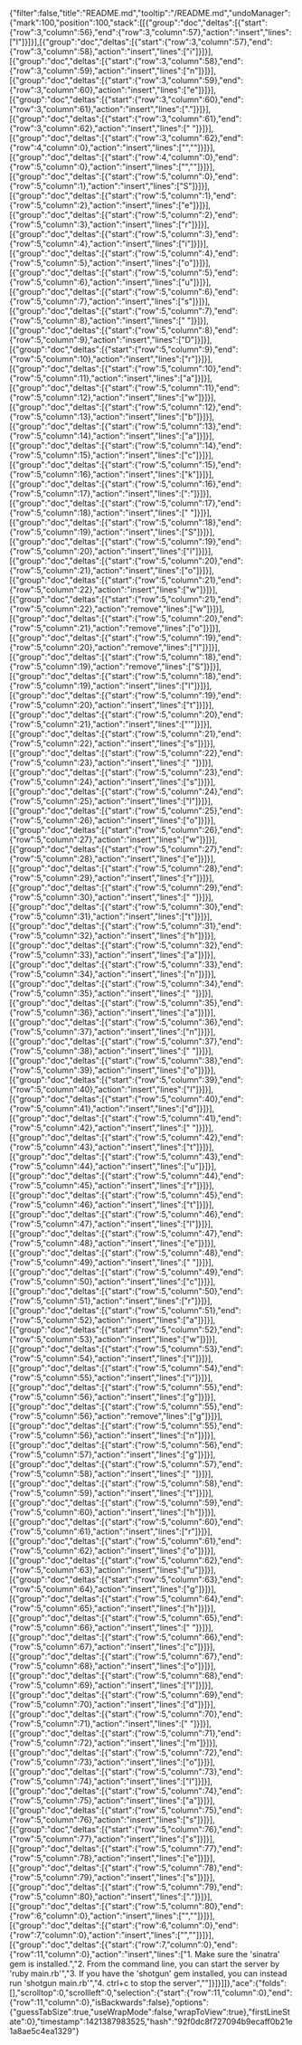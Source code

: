 {"filter":false,"title":"README.md","tooltip":"/README.md","undoManager":{"mark":100,"position":100,"stack":[[{"group":"doc","deltas":[{"start":{"row":3,"column":56},"end":{"row":3,"column":57},"action":"insert","lines":["l"]}]}],[{"group":"doc","deltas":[{"start":{"row":3,"column":57},"end":{"row":3,"column":58},"action":"insert","lines":["i"]}]}],[{"group":"doc","deltas":[{"start":{"row":3,"column":58},"end":{"row":3,"column":59},"action":"insert","lines":["n"]}]}],[{"group":"doc","deltas":[{"start":{"row":3,"column":59},"end":{"row":3,"column":60},"action":"insert","lines":["e"]}]}],[{"group":"doc","deltas":[{"start":{"row":3,"column":60},"end":{"row":3,"column":61},"action":"insert","lines":["."]}]}],[{"group":"doc","deltas":[{"start":{"row":3,"column":61},"end":{"row":3,"column":62},"action":"insert","lines":[" "]}]}],[{"group":"doc","deltas":[{"start":{"row":3,"column":62},"end":{"row":4,"column":0},"action":"insert","lines":["",""]}]}],[{"group":"doc","deltas":[{"start":{"row":4,"column":0},"end":{"row":5,"column":0},"action":"insert","lines":["",""]}]}],[{"group":"doc","deltas":[{"start":{"row":5,"column":0},"end":{"row":5,"column":1},"action":"insert","lines":["S"]}]}],[{"group":"doc","deltas":[{"start":{"row":5,"column":1},"end":{"row":5,"column":2},"action":"insert","lines":["e"]}]}],[{"group":"doc","deltas":[{"start":{"row":5,"column":2},"end":{"row":5,"column":3},"action":"insert","lines":["r"]}]}],[{"group":"doc","deltas":[{"start":{"row":5,"column":3},"end":{"row":5,"column":4},"action":"insert","lines":["i"]}]}],[{"group":"doc","deltas":[{"start":{"row":5,"column":4},"end":{"row":5,"column":5},"action":"insert","lines":["o"]}]}],[{"group":"doc","deltas":[{"start":{"row":5,"column":5},"end":{"row":5,"column":6},"action":"insert","lines":["u"]}]}],[{"group":"doc","deltas":[{"start":{"row":5,"column":6},"end":{"row":5,"column":7},"action":"insert","lines":["s"]}]}],[{"group":"doc","deltas":[{"start":{"row":5,"column":7},"end":{"row":5,"column":8},"action":"insert","lines":[" "]}]}],[{"group":"doc","deltas":[{"start":{"row":5,"column":8},"end":{"row":5,"column":9},"action":"insert","lines":["D"]}]}],[{"group":"doc","deltas":[{"start":{"row":5,"column":9},"end":{"row":5,"column":10},"action":"insert","lines":["r"]}]}],[{"group":"doc","deltas":[{"start":{"row":5,"column":10},"end":{"row":5,"column":11},"action":"insert","lines":["a"]}]}],[{"group":"doc","deltas":[{"start":{"row":5,"column":11},"end":{"row":5,"column":12},"action":"insert","lines":["w"]}]}],[{"group":"doc","deltas":[{"start":{"row":5,"column":12},"end":{"row":5,"column":13},"action":"insert","lines":["b"]}]}],[{"group":"doc","deltas":[{"start":{"row":5,"column":13},"end":{"row":5,"column":14},"action":"insert","lines":["a"]}]}],[{"group":"doc","deltas":[{"start":{"row":5,"column":14},"end":{"row":5,"column":15},"action":"insert","lines":["c"]}]}],[{"group":"doc","deltas":[{"start":{"row":5,"column":15},"end":{"row":5,"column":16},"action":"insert","lines":["k"]}]}],[{"group":"doc","deltas":[{"start":{"row":5,"column":16},"end":{"row":5,"column":17},"action":"insert","lines":[":"]}]}],[{"group":"doc","deltas":[{"start":{"row":5,"column":17},"end":{"row":5,"column":18},"action":"insert","lines":[" "]}]}],[{"group":"doc","deltas":[{"start":{"row":5,"column":18},"end":{"row":5,"column":19},"action":"insert","lines":["S"]}]}],[{"group":"doc","deltas":[{"start":{"row":5,"column":19},"end":{"row":5,"column":20},"action":"insert","lines":["l"]}]}],[{"group":"doc","deltas":[{"start":{"row":5,"column":20},"end":{"row":5,"column":21},"action":"insert","lines":["o"]}]}],[{"group":"doc","deltas":[{"start":{"row":5,"column":21},"end":{"row":5,"column":22},"action":"insert","lines":["w"]}]}],[{"group":"doc","deltas":[{"start":{"row":5,"column":21},"end":{"row":5,"column":22},"action":"remove","lines":["w"]}]}],[{"group":"doc","deltas":[{"start":{"row":5,"column":20},"end":{"row":5,"column":21},"action":"remove","lines":["o"]}]}],[{"group":"doc","deltas":[{"start":{"row":5,"column":19},"end":{"row":5,"column":20},"action":"remove","lines":["l"]}]}],[{"group":"doc","deltas":[{"start":{"row":5,"column":18},"end":{"row":5,"column":19},"action":"remove","lines":["S"]}]}],[{"group":"doc","deltas":[{"start":{"row":5,"column":18},"end":{"row":5,"column":19},"action":"insert","lines":["I"]}]}],[{"group":"doc","deltas":[{"start":{"row":5,"column":19},"end":{"row":5,"column":20},"action":"insert","lines":["t"]}]}],[{"group":"doc","deltas":[{"start":{"row":5,"column":20},"end":{"row":5,"column":21},"action":"insert","lines":["'"]}]}],[{"group":"doc","deltas":[{"start":{"row":5,"column":21},"end":{"row":5,"column":22},"action":"insert","lines":["s"]}]}],[{"group":"doc","deltas":[{"start":{"row":5,"column":22},"end":{"row":5,"column":23},"action":"insert","lines":[" "]}]}],[{"group":"doc","deltas":[{"start":{"row":5,"column":23},"end":{"row":5,"column":24},"action":"insert","lines":["s"]}]}],[{"group":"doc","deltas":[{"start":{"row":5,"column":24},"end":{"row":5,"column":25},"action":"insert","lines":["l"]}]}],[{"group":"doc","deltas":[{"start":{"row":5,"column":25},"end":{"row":5,"column":26},"action":"insert","lines":["o"]}]}],[{"group":"doc","deltas":[{"start":{"row":5,"column":26},"end":{"row":5,"column":27},"action":"insert","lines":["w"]}]}],[{"group":"doc","deltas":[{"start":{"row":5,"column":27},"end":{"row":5,"column":28},"action":"insert","lines":["e"]}]}],[{"group":"doc","deltas":[{"start":{"row":5,"column":28},"end":{"row":5,"column":29},"action":"insert","lines":["r"]}]}],[{"group":"doc","deltas":[{"start":{"row":5,"column":29},"end":{"row":5,"column":30},"action":"insert","lines":[" "]}]}],[{"group":"doc","deltas":[{"start":{"row":5,"column":30},"end":{"row":5,"column":31},"action":"insert","lines":["t"]}]}],[{"group":"doc","deltas":[{"start":{"row":5,"column":31},"end":{"row":5,"column":32},"action":"insert","lines":["h"]}]}],[{"group":"doc","deltas":[{"start":{"row":5,"column":32},"end":{"row":5,"column":33},"action":"insert","lines":["a"]}]}],[{"group":"doc","deltas":[{"start":{"row":5,"column":33},"end":{"row":5,"column":34},"action":"insert","lines":["n"]}]}],[{"group":"doc","deltas":[{"start":{"row":5,"column":34},"end":{"row":5,"column":35},"action":"insert","lines":[" "]}]}],[{"group":"doc","deltas":[{"start":{"row":5,"column":35},"end":{"row":5,"column":36},"action":"insert","lines":["a"]}]}],[{"group":"doc","deltas":[{"start":{"row":5,"column":36},"end":{"row":5,"column":37},"action":"insert","lines":["n"]}]}],[{"group":"doc","deltas":[{"start":{"row":5,"column":37},"end":{"row":5,"column":38},"action":"insert","lines":[" "]}]}],[{"group":"doc","deltas":[{"start":{"row":5,"column":38},"end":{"row":5,"column":39},"action":"insert","lines":["o"]}]}],[{"group":"doc","deltas":[{"start":{"row":5,"column":39},"end":{"row":5,"column":40},"action":"insert","lines":["l"]}]}],[{"group":"doc","deltas":[{"start":{"row":5,"column":40},"end":{"row":5,"column":41},"action":"insert","lines":["d"]}]}],[{"group":"doc","deltas":[{"start":{"row":5,"column":41},"end":{"row":5,"column":42},"action":"insert","lines":[" "]}]}],[{"group":"doc","deltas":[{"start":{"row":5,"column":42},"end":{"row":5,"column":43},"action":"insert","lines":["t"]}]}],[{"group":"doc","deltas":[{"start":{"row":5,"column":43},"end":{"row":5,"column":44},"action":"insert","lines":["u"]}]}],[{"group":"doc","deltas":[{"start":{"row":5,"column":44},"end":{"row":5,"column":45},"action":"insert","lines":["r"]}]}],[{"group":"doc","deltas":[{"start":{"row":5,"column":45},"end":{"row":5,"column":46},"action":"insert","lines":["t"]}]}],[{"group":"doc","deltas":[{"start":{"row":5,"column":46},"end":{"row":5,"column":47},"action":"insert","lines":["l"]}]}],[{"group":"doc","deltas":[{"start":{"row":5,"column":47},"end":{"row":5,"column":48},"action":"insert","lines":["e"]}]}],[{"group":"doc","deltas":[{"start":{"row":5,"column":48},"end":{"row":5,"column":49},"action":"insert","lines":[" "]}]}],[{"group":"doc","deltas":[{"start":{"row":5,"column":49},"end":{"row":5,"column":50},"action":"insert","lines":["c"]}]}],[{"group":"doc","deltas":[{"start":{"row":5,"column":50},"end":{"row":5,"column":51},"action":"insert","lines":["r"]}]}],[{"group":"doc","deltas":[{"start":{"row":5,"column":51},"end":{"row":5,"column":52},"action":"insert","lines":["a"]}]}],[{"group":"doc","deltas":[{"start":{"row":5,"column":52},"end":{"row":5,"column":53},"action":"insert","lines":["w"]}]}],[{"group":"doc","deltas":[{"start":{"row":5,"column":53},"end":{"row":5,"column":54},"action":"insert","lines":["l"]}]}],[{"group":"doc","deltas":[{"start":{"row":5,"column":54},"end":{"row":5,"column":55},"action":"insert","lines":["i"]}]}],[{"group":"doc","deltas":[{"start":{"row":5,"column":55},"end":{"row":5,"column":56},"action":"insert","lines":["g"]}]}],[{"group":"doc","deltas":[{"start":{"row":5,"column":55},"end":{"row":5,"column":56},"action":"remove","lines":["g"]}]}],[{"group":"doc","deltas":[{"start":{"row":5,"column":55},"end":{"row":5,"column":56},"action":"insert","lines":["n"]}]}],[{"group":"doc","deltas":[{"start":{"row":5,"column":56},"end":{"row":5,"column":57},"action":"insert","lines":["g"]}]}],[{"group":"doc","deltas":[{"start":{"row":5,"column":57},"end":{"row":5,"column":58},"action":"insert","lines":[" "]}]}],[{"group":"doc","deltas":[{"start":{"row":5,"column":58},"end":{"row":5,"column":59},"action":"insert","lines":["t"]}]}],[{"group":"doc","deltas":[{"start":{"row":5,"column":59},"end":{"row":5,"column":60},"action":"insert","lines":["h"]}]}],[{"group":"doc","deltas":[{"start":{"row":5,"column":60},"end":{"row":5,"column":61},"action":"insert","lines":["r"]}]}],[{"group":"doc","deltas":[{"start":{"row":5,"column":61},"end":{"row":5,"column":62},"action":"insert","lines":["o"]}]}],[{"group":"doc","deltas":[{"start":{"row":5,"column":62},"end":{"row":5,"column":63},"action":"insert","lines":["u"]}]}],[{"group":"doc","deltas":[{"start":{"row":5,"column":63},"end":{"row":5,"column":64},"action":"insert","lines":["g"]}]}],[{"group":"doc","deltas":[{"start":{"row":5,"column":64},"end":{"row":5,"column":65},"action":"insert","lines":["h"]}]}],[{"group":"doc","deltas":[{"start":{"row":5,"column":65},"end":{"row":5,"column":66},"action":"insert","lines":[" "]}]}],[{"group":"doc","deltas":[{"start":{"row":5,"column":66},"end":{"row":5,"column":67},"action":"insert","lines":["c"]}]}],[{"group":"doc","deltas":[{"start":{"row":5,"column":67},"end":{"row":5,"column":68},"action":"insert","lines":["o"]}]}],[{"group":"doc","deltas":[{"start":{"row":5,"column":68},"end":{"row":5,"column":69},"action":"insert","lines":["l"]}]}],[{"group":"doc","deltas":[{"start":{"row":5,"column":69},"end":{"row":5,"column":70},"action":"insert","lines":["d"]}]}],[{"group":"doc","deltas":[{"start":{"row":5,"column":70},"end":{"row":5,"column":71},"action":"insert","lines":[" "]}]}],[{"group":"doc","deltas":[{"start":{"row":5,"column":71},"end":{"row":5,"column":72},"action":"insert","lines":["m"]}]}],[{"group":"doc","deltas":[{"start":{"row":5,"column":72},"end":{"row":5,"column":73},"action":"insert","lines":["o"]}]}],[{"group":"doc","deltas":[{"start":{"row":5,"column":73},"end":{"row":5,"column":74},"action":"insert","lines":["l"]}]}],[{"group":"doc","deltas":[{"start":{"row":5,"column":74},"end":{"row":5,"column":75},"action":"insert","lines":["a"]}]}],[{"group":"doc","deltas":[{"start":{"row":5,"column":75},"end":{"row":5,"column":76},"action":"insert","lines":["s"]}]}],[{"group":"doc","deltas":[{"start":{"row":5,"column":76},"end":{"row":5,"column":77},"action":"insert","lines":["s"]}]}],[{"group":"doc","deltas":[{"start":{"row":5,"column":77},"end":{"row":5,"column":78},"action":"insert","lines":["e"]}]}],[{"group":"doc","deltas":[{"start":{"row":5,"column":78},"end":{"row":5,"column":79},"action":"insert","lines":["s"]}]}],[{"group":"doc","deltas":[{"start":{"row":5,"column":79},"end":{"row":5,"column":80},"action":"insert","lines":["."]}]}],[{"group":"doc","deltas":[{"start":{"row":5,"column":80},"end":{"row":6,"column":0},"action":"insert","lines":["",""]}]}],[{"group":"doc","deltas":[{"start":{"row":6,"column":0},"end":{"row":7,"column":0},"action":"insert","lines":["",""]}]}],[{"group":"doc","deltas":[{"start":{"row":7,"column":0},"end":{"row":11,"column":0},"action":"insert","lines":["1. Make sure the 'sinatra' gem is installed.","2. From the command line, you can start the server by 'ruby main.rb'","3. If you have the 'shotgun' gem installed, you can instead run 'shotgun main.rb'","4. ctrl+c to stop the server",""]}]}]]},"ace":{"folds":[],"scrolltop":0,"scrollleft":0,"selection":{"start":{"row":11,"column":0},"end":{"row":11,"column":0},"isBackwards":false},"options":{"guessTabSize":true,"useWrapMode":false,"wrapToView":true},"firstLineState":0},"timestamp":1421387983525,"hash":"92f0dc8f727094b9ecaff0b21e1a8ae5c4ea1329"}